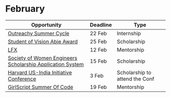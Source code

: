 # February
Opportunity|Deadline|Type
----|-----|-----
[Outreachy Summer Cycle](https://www.outreachy.org/) | 22 Feb | Internship
[Student of Vision Abie Award](https://anitab.org/awards-grants/abie-awards/student-of-vision/) | 25 Feb | Scholarship
[LFX](https://lfx.linuxfoundation.org/tools/mentorship/) | 12 Feb | Mentorship
[Society of Women Engineers Scholarship Application System](https://scholarships.swe.org/applications/login.asp) | 15 Feb | Scholarship
[Harvard US-India Initiative Conference](https://www.huii.in/apply-now) | 3 Feb | Scholarship to attend the Conf
[GirlScript Summer Of Code](https://gssoc.girlscript.tech/index.html) | 19 Feb | Mentorship

